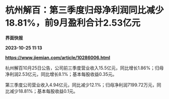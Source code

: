 # 杭州解百：第三季度归母净利润同比减少18.81%，前9月盈利合计2.53亿元
**界面快报**

**2023-10-25 11:13**

**https://www.jiemian.com/article/10286006.html**

杭州解百10月25日公告，公司前三季度营业收入15.5亿元，同比增长1.86%；归母净利润2.53亿元，同比增长8.1%；基本每股收益0.35元。

第三季度公司营业收入4.94亿元，同比减少12.1%；归母净利润7199.72万元，同比减少18.81%；基本每股收益0.1元。